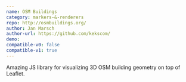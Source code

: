 ```yaml
---
name: OSM Buildings
category: markers-&-renderers
repo: http://osmbuildings.org/
author: Jan Marsch
author-url: https://github.com/kekscom/
demo: 
compatible-v0: false
compatible-v1: true
---
```


Amazing JS library for visualizing 3D OSM building geometry on top of Leaflet.
